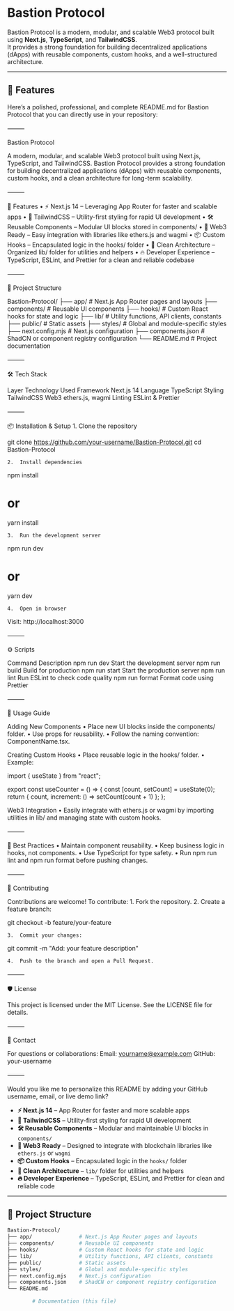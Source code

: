 # Bastion Protocol

Bastion Protocol is a modern, modular, and scalable Web3 protocol built using **Next.js**, **TypeScript**, and **TailwindCSS**.  
It provides a strong foundation for building decentralized applications (dApps) with reusable components, custom hooks, and a well-structured architecture.

---

## 🚀 Features
Here’s a polished, professional, and complete README.md for Bastion Protocol that you can directly use in your repository:

⸻

Bastion Protocol

A modern, modular, and scalable Web3 protocol built using Next.js, TypeScript, and TailwindCSS.
Bastion Protocol provides a strong foundation for building decentralized applications (dApps) with reusable components, custom hooks, and a clean architecture for long-term scalability.

⸻

🚀 Features
	•	⚡ Next.js 14 – Leveraging App Router for faster and scalable apps
	•	🎨 TailwindCSS – Utility-first styling for rapid UI development
	•	🛠 Reusable Components – Modular UI blocks stored in components/
	•	🔗 Web3 Ready – Easy integration with libraries like ethers.js and wagmi
	•	📦 Custom Hooks – Encapsulated logic in the hooks/ folder
	•	🧩 Clean Architecture – Organized lib/ folder for utilities and helpers
	•	🔥 Developer Experience – TypeScript, ESLint, and Prettier for a clean and reliable codebase

⸻

📂 Project Structure

Bastion-Protocol/
├── app/               # Next.js App Router pages and layouts
├── components/        # Reusable UI components
├── hooks/             # Custom React hooks for state and logic
├── lib/               # Utility functions, API clients, constants
├── public/            # Static assets
├── styles/            # Global and module-specific styles
├── next.config.mjs    # Next.js configuration
├── components.json    # ShadCN or component registry configuration
└── README.md          # Project documentation


⸻

🛠 Tech Stack

Layer	Technology Used
Framework	Next.js 14
Language	TypeScript
Styling	TailwindCSS
Web3	ethers.js, wagmi
Linting	ESLint & Prettier


⸻

📦 Installation & Setup
	1.	Clone the repository

git clone https://github.com/your-username/Bastion-Protocol.git
cd Bastion-Protocol


	2.	Install dependencies

npm install
# or
yarn install


	3.	Run the development server

npm run dev
# or
yarn dev


	4.	Open in browser
Visit: http://localhost:3000

⸻

⚙️ Scripts

Command	Description
npm run dev	Start the development server
npm run build	Build for production
npm run start	Start the production server
npm run lint	Run ESLint to check code quality
npm run format	Format code using Prettier


⸻

🧩 Usage Guide

Adding New Components
	•	Place new UI blocks inside the components/ folder.
	•	Use props for reusability.
	•	Follow the naming convention: ComponentName.tsx.

Creating Custom Hooks
	•	Place reusable logic in the hooks/ folder.
	•	Example:

import { useState } from "react";

export const useCounter = () => {
  const [count, setCount] = useState(0);
  return { count, increment: () => setCount(count + 1) };
};



Web3 Integration
	•	Easily integrate with ethers.js or wagmi by importing utilities in lib/ and managing state with custom hooks.

⸻

📖 Best Practices
	•	Maintain component reusability.
	•	Keep business logic in hooks, not components.
	•	Use TypeScript for type safety.
	•	Run npm run lint and npm run format before pushing changes.

⸻

🤝 Contributing

Contributions are welcome!
To contribute:
	1.	Fork the repository.
	2.	Create a feature branch:

git checkout -b feature/your-feature


	3.	Commit your changes:

git commit -m "Add: your feature description"


	4.	Push to the branch and open a Pull Request.

⸻

🛡 License

This project is licensed under the MIT License.
See the LICENSE file for details.

⸻

📧 Contact

For questions or collaborations:
Email: yourname@example.com
GitHub: your-username

⸻

Would you like me to personalize this README by adding your GitHub username, email, or live demo link?

- **⚡ Next.js 14** – App Router for faster and more scalable apps  
- **🎨 TailwindCSS** – Utility-first styling for rapid UI development  
- **🛠 Reusable Components** – Modular and maintainable UI blocks in `components/`  
- **🔗 Web3 Ready** – Designed to integrate with blockchain libraries like `ethers.js` or `wagmi`  
- **📦 Custom Hooks** – Encapsulated logic in the `hooks/` folder  
- **🧩 Clean Architecture** – `lib/` folder for utilities and helpers  
- **🔥 Developer Experience** – TypeScript, ESLint, and Prettier for clean and reliable code

---

## 📂 Project Structure

```bash
Bastion-Protocol/
├── app/               # Next.js App Router pages and layouts
├── components/        # Reusable UI components
├── hooks/             # Custom React hooks for state and logic
├── lib/               # Utility functions, API clients, constants
├── public/            # Static assets
├── styles/            # Global and module-specific styles
├── next.config.mjs    # Next.js configuration
├── components.json    # ShadCN or component registry configuration
└── README.md

        # Documentation (this file)
